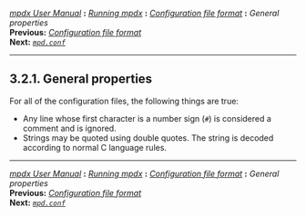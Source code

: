 [*mpdx User Manual*](README.md) **:** [*Running mpdx*](mpd9.md) **:**
[*Configuration file format*](mpd11.md) **:** *General properties*\
**Previous:** [*Configuration file format*](mpd11.md)\
**Next:** [*`mpd.conf`*](mpd13.md)

------------------------------------------------------------------------

## 3.2.1. General properties

For all of the configuration files, the following things are true:

-   Any line whose first character is a number sign (`#`) is considered
    a comment and is ignored.
-   Strings may be quoted using double quotes. The string is decoded
    according to normal C language rules.

------------------------------------------------------------------------

[*mpdx User Manual*](README.md) **:** [*Running mpdx*](mpd9.md) **:**
[*Configuration file format*](mpd11.md) **:** *General properties*\
**Previous:** [*Configuration file format*](mpd11.md)\
**Next:** [*`mpd.conf`*](mpd13.md)
